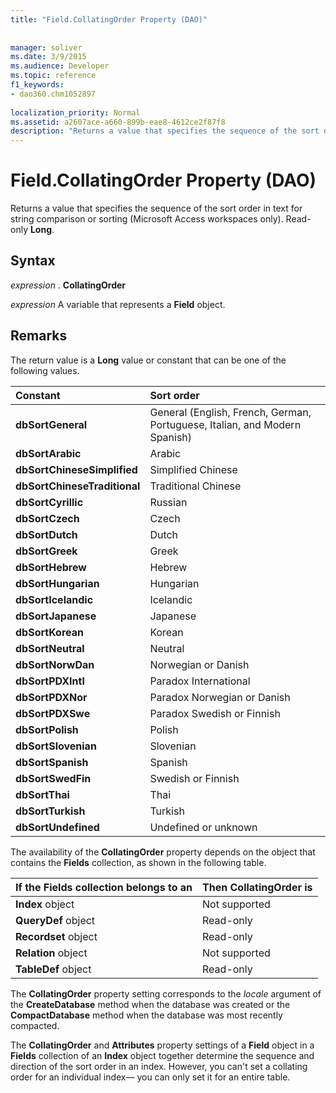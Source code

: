 ```yaml
---
title: "Field.CollatingOrder Property (DAO)"
 
 
manager: soliver
ms.date: 3/9/2015
ms.audience: Developer
ms.topic: reference
f1_keywords:
- dao360.chm1052897
  
localization_priority: Normal
ms.assetid: a2607ace-a660-899b-eae8-4612ce2f87f8
description: "Returns a value that specifies the sequence of the sort order in text for string comparison or sorting (Microsoft Access workspaces only). Read-only Long ."
---
```


# Field.CollatingOrder Property (DAO)

Returns a value that specifies the sequence of the sort order in text for string comparison or sorting (Microsoft Access workspaces only). Read-only **Long**. 
  
## Syntax

 *expression*  . **CollatingOrder**
  
 *expression*  A variable that represents a **Field** object. 
  
## Remarks

The return value is a **Long** value or constant that can be one of the following values. 
  
|**Constant**|**Sort order**|
|:-----|:-----|
|**dbSortGeneral** <br/> |General (English, French, German, Portuguese, Italian, and Modern Spanish)  <br/> |
|**dbSortArabic** <br/> |Arabic  <br/> |
|**dbSortChineseSimplified** <br/> |Simplified Chinese  <br/> |
|**dbSortChineseTraditional** <br/> |Traditional Chinese  <br/> |
|**dbSortCyrillic** <br/> |Russian  <br/> |
|**dbSortCzech** <br/> |Czech  <br/> |
|**dbSortDutch** <br/> |Dutch  <br/> |
|**dbSortGreek** <br/> |Greek  <br/> |
|**dbSortHebrew** <br/> |Hebrew  <br/> |
|**dbSortHungarian** <br/> |Hungarian  <br/> |
|**dbSortIcelandic** <br/> |Icelandic  <br/> |
|**dbSortJapanese** <br/> |Japanese  <br/> |
|**dbSortKorean** <br/> |Korean  <br/> |
|**dbSortNeutral** <br/> |Neutral  <br/> |
|**dbSortNorwDan** <br/> |Norwegian or Danish  <br/> |
|**dbSortPDXIntl** <br/> |Paradox International  <br/> |
|**dbSortPDXNor** <br/> |Paradox Norwegian or Danish  <br/> |
|**dbSortPDXSwe** <br/> |Paradox Swedish or Finnish  <br/> |
|**dbSortPolish** <br/> |Polish  <br/> |
|**dbSortSlovenian** <br/> |Slovenian  <br/> |
|**dbSortSpanish** <br/> |Spanish  <br/> |
|**dbSortSwedFin** <br/> |Swedish or Finnish  <br/> |
|**dbSortThai** <br/> |Thai  <br/> |
|**dbSortTurkish** <br/> |Turkish  <br/> |
|**dbSortUndefined** <br/> |Undefined or unknown  <br/> |
   
The availability of the **CollatingOrder** property depends on the object that contains the **Fields** collection, as shown in the following table. 
  
|**If the Fields collection belongs to an**|**Then CollatingOrder is**|
|:-----|:-----|
|**Index** object  <br/> |Not supported  <br/> |
|**QueryDef** object  <br/> |Read-only  <br/> |
|**Recordset** object  <br/> |Read-only  <br/> |
|**Relation** object  <br/> |Not supported  <br/> |
|**TableDef** object  <br/> |Read-only  <br/> |
   
The **CollatingOrder** property setting corresponds to the  _locale_ argument of the **CreateDatabase** method when the database was created or the **CompactDatabase** method when the database was most recently compacted. 
  
The **CollatingOrder** and **Attributes** property settings of a **Field** object in a **Fields** collection of an **Index** object together determine the sequence and direction of the sort order in an index. However, you can't set a collating order for an individual index— you can only set it for an entire table. 
  


